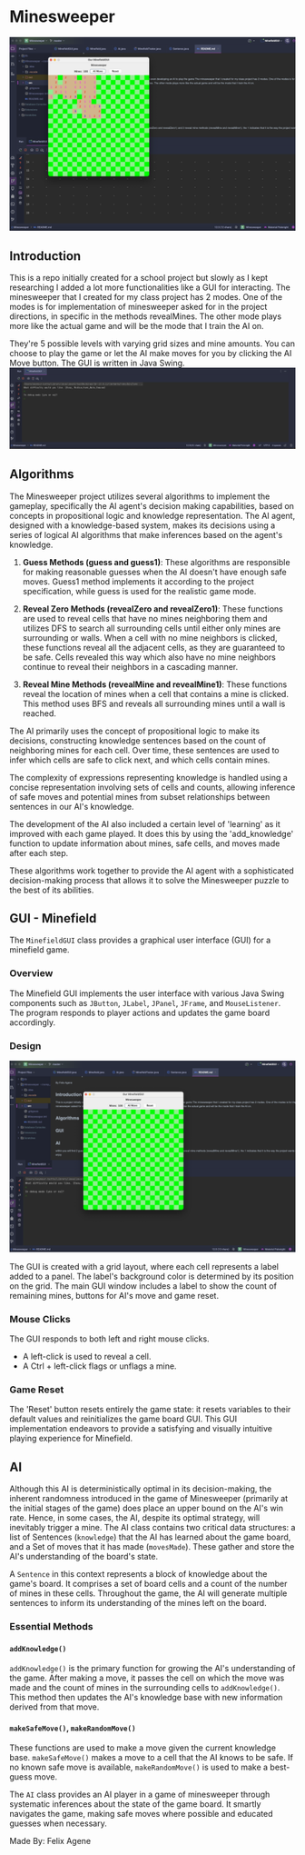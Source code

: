 # Minesweeper
![Minesweeper GUI Image](./minesweeperSS3.png)
## Introduction
This is a repo initially created for a school project but slowly as I kept researching I added a lot more functionalities like a GUI for interacting. 
The minesweeper that I created for my class project has 2 modes. One of the modes is for implementation of minesweeper asked for in the project directions, in specific in the methods revealMines. 
The other mode plays more like the actual game and will be the mode that I train the AI on. 

They're 5 possible levels with varying grid sizes and mine amounts. You can choose to play the game or let the AI make moves for you by clicking the AI Move button. The GUI is written in Java Swing. 
![Levels Image](./minesweeperSS1.png)
## Algorithms
The Minesweeper project utilizes several algorithms to implement the gameplay, specifically the AI agent's decision making capabilities, based on concepts in propositional logic and knowledge representation.
The AI agent, designed with a knowledge-based system, makes its decisions using a series of logical AI algorithms that make inferences based on the agent's knowledge.

1. **Guess Methods (guess and guess1)**: These algorithms are responsible for making reasonable guesses when the AI doesn't have enough safe moves. Guess1 method implements it according to the project specification, while guess is used for the realistic game mode.

2. **Reveal Zero Methods (revealZero and revealZero1)**: These functions are used to reveal cells that have no mines neighboring them and utilizes DFS to search all surrounding cells until either only mines are surrounding or walls. When a cell with no mine neighbors is clicked, these functions reveal all the adjacent cells, as they are guaranteed to be safe. Cells revealed this way which also have no mine neighbors continue to reveal their neighbors in a cascading manner.

3. **Reveal Mine Methods (revealMine and revealMine1)**: These functions reveal the location of mines when a cell that contains a mine is clicked. This method uses BFS and reveals all surrounding mines until a wall is reached.

The AI primarily uses the concept of propositional logic to make its decisions, constructing knowledge sentences based on the count of neighboring mines for each cell. Over time, these sentences are used to infer which cells are safe to click next, and which cells contain mines.

The complexity of expressions representing knowledge is handled using a concise representation involving sets of cells and counts, allowing inference of safe moves and potential mines from subset relationships between sentences in our AI's knowledge.

The development of the AI also included a certain level of 'learning' as it improved with each game played. It does this by using the 'add_knowledge' function to update information about mines, safe cells, and moves made after each step.

These algorithms work together to provide the AI agent with a sophisticated decision-making process that allows it to solve the Minesweeper puzzle to the best of its abilities. 
## GUI - Minefield

The `MinefieldGUI` class provides a graphical user interface (GUI) for a minefield game.

### Overview

The Minefield GUI implements the user interface with various Java Swing components such as `JButton`, `JLabel`, `JPanel`, `JFrame`, and `MouseListener`. The program responds to player actions and updates the game board accordingly.

### Design 
![Minesweeper GUI Image Blank](./minesweeperSS2.png)

The GUI is created with a grid layout, where each cell represents a label added to a panel. The label's background color is determined by its position on the grid. The main GUI window includes a label to show the count of remaining mines, buttons for AI's move and game reset. 

### Mouse Clicks

The GUI responds to both left and right mouse clicks. 

- A left-click is used to reveal a cell. 
- A Ctrl + left-click flags or unflags a mine. 

### Game Reset 

The 'Reset' button resets entirely the game state: it resets variables to their default values and reinitializes the game board GUI. 
This GUI implementation endeavors to provide a satisfying and visually intuitive playing experience for Minefield.
## AI
Although this AI is deterministically optimal in its decision-making, the inherent randomness introduced in the game of Minesweeper (primarily at the initial stages of the game) does place an upper bound on the AI's win rate. Hence, in some cases, the AI, despite its optimal strategy, will inevitably trigger a mine.
The AI class contains two critical data structures: a list of Sentences (`knowledge`) that the AI has learned about the game board, and a Set of moves that it has made (`movesMade`). These gather and store the AI's understanding of the board's state.

A `Sentence` in this context represents a block of knowledge about the game's board. It comprises a set of board cells and a count of the number of mines in these cells. Throughout the game, the AI will generate multiple sentences to inform its understanding of the mines left on the board.

### Essential Methods

#### `addKnowledge()`

`addKnowledge()` is the primary function for growing the AI's understanding of the game. After making a move, it passes the cell on which the move was made and the count of mines in the surrounding cells to `addKnowledge()`. This method then updates the AI's knowledge base with new information derived from that move.

#### `makeSafeMove()`, `makeRandomMove()`

These functions are used to make a move given the current knowledge base. `makeSafeMove()` makes a move to a cell that the AI knows to be safe. If no known safe move is available, `makeRandomMove()` is used to make a best-guess move.

The `AI` class provides an AI player in a game of minesweeper through systematic inferences about the state of the game board. It smartly navigates the game, making safe moves where possible and educated guesses when necessary.

Made By: Felix Agene